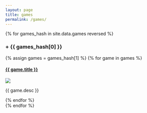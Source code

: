 ```yaml
---
layout: page
title: games
permalink: /games/
---
```


<div class="accordion">
    {% for games_hash in site.data.games reversed %}
    <h3 class="accordion-toggle"><span class="accordion-indicator">+</span> {{ games_hash[0] }}</h3>
    <div class="accordion-content">
        {% assign games = games_hash[1] %}
        {% for game in games %}
        <div class="project">
            <div class="project-contents">
                <a href="{{ game.link }}" target="_blank"><h4>{{ game.title }}</h4></a>
                <img class="thumbnail" src="{{ game.img }}"/>  
                <p>{{ game.desc }}</p>
            </div>
        </div>
        {% endfor %}
    </div>
    {% endfor %}
</div>
